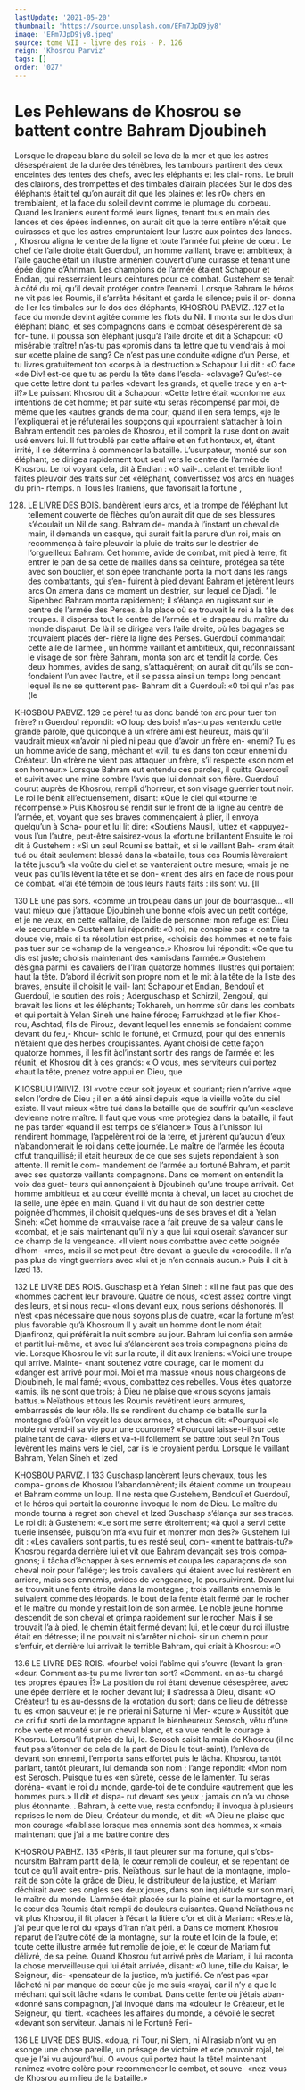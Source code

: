 ```yaml
---
lastUpdate: '2021-05-20'
thumbnail: 'https://source.unsplash.com/EFm7JpD9jy8'
image: 'EFm7JpD9jy8.jpeg'
source: tome VII - livre des rois - P. 126
reign: 'Khosrou Parviz'
tags: []
order: '027'
---
```


# Les Pehlewans de Khosrou se battent contre Bahram Djoubineh

Lorsque le drapeau blanc du soleil se leva de la mer et que les astres désespéraient de la durée des ténèbres, les tambours partirent des deux enceintes
des tentes des chefs, avec les éléphants et les clai- rons. Le bruit des clairons, des trompettes et des timbales d’airain placées Sur le dos des éléphants
était tel qu’on aurait dit que les plaines et les r0»
chers en tremblaient, et la face du soleil devint comme le plumage du corbeau. Quand les Iraniens eurent formé leurs lignes, tenant tous en main des lances et des épées indiennes, on aurait dit que la
terre entière n’était que cuirasses et que les astres
empruntaient leur lustre aux pointes des lances. , Khosrou aligna le centre de la ligne et toute l’armée
fut pleine de cœur. Le chef de l’aile droite était Guerdouî, un homme vaillant, brave et ambitieux;
à l’aile gauche était un illustre arménien couvert
d’une cuirasse et tenant une épée digne d’Ahriman.
Les champions de l’armée étaient Schapour et Endian, qui resserraient leurs ceintures pour ce combat. Gustehem se tenait à côté du roi, qu’il
devait protéger contre l’ennemi.
Lorsque Bahram le héros ne vit pas les Roumis, il s’arrêta hésitant et garda le silence; puis il or- donna de lier les timbales sur le dos des éléphants,
KHOSROU PABVlZ. .127 et la face du monde devint agitée comme les flots du
Nil. Il monta sur le dos d’un éléphant blanc, et ses compagnons dans le combat désespérèrent de sa for- tune. il poussa son éléphant jusqu’à l’aile droite et
dit à Schapour: «0 misérable traître! n’as-tu pas
«promis dans ta lettre que tu viendrais à moi sur «cette plaine de sang? Ce n’est pas une conduite «digne d’un Perse, et tu livres gratuitement ton «corps à la destruction.» Schapour lui dit : «O face
«de Div! est-ce que tu as perdu la tête dans l’escla- «clavage? Qu’est-ce que cette lettre dont tu parles «devant les grands, et quelle trace y en a-t-il?» Le puissant Khosrou dit à Schapour: «Cette lettre était «conforme aux intentions de cet homme; et par suite
«tu seras récompensé par moi, de même que les «autres grands de ma cour; quand il en sera temps, «je le l’expliquerai et je réfuterai les soupçons qui «pourraient s’attacher à toi.n
Bahram entendit ces paroles de Khosrou, et il comprit la ruse dont on avait usé envers lui. Il fut troublé par cette affaire et en fut honteux, et, étant irrité, il se détermina à commencer la bataille. L’usurpateur, monté sur son éléphant, se dirigea rapidement tout seul vers le centre de l’armée de Khosrou. Le roi voyant cela, dit à Endian : «O vail-.. celant et terrible lion! faites pleuvoir des traits sur cet «éléphant, convertissez vos arcs en nuages du prin- rtemps. n Tous les Iraniens, que favorisait la fortune ,

128.  LE LIVRE DES BOIS. bandèrent leurs arcs, et la trompe de l’éléphant lut
      tellement couverte de flèches qu’on aurait dit que de
      ses blessures s’écoulait un Nil de sang. Bahram de- manda à l’instant un cheval de main, il demanda
      un casque, qui aurait fait la parure d’un roi, mais on recommença à faire pleuvoir la pluie de traits sur le destrier de l’orgueilleux Bahram. Cet homme, avide de combat, mit pied à terre, fit entrer le pan
      de sa cette de mailles dans sa ceinture, protégea sa tête avec son bouclier, et son épée tranchante porta
      la mort dans les rangs des combattants, qui s’en- fuirent à pied devant Bahram et jetèrent leurs arcs
      On amena dans ce moment un destrier, sur lequel de Djadj. ’
      le Sipehbed Bahram monta rapidement; il s’élança
      en rugissant sur le centre de l’armée des Perses, à la
      place où se trouvait le roi à la tête des troupes. il dispersa tout le centre de l’armée et le drapeau du maître du monde disparut. De là il se dirigea vers l’aile droite, où les bagages se trouvaient placés der-
      rière la ligne des Perses. Guerdouî commandait cette
      aile de l’armée , un homme vaillant et ambitieux, qui, reconnaissant le visage de son frère Bahram, monta son arc et tendit la corde. Ces deux hommes, avides de sang, s’attaquèrent; on aurait dit qu’ils se con- fondaient l’un avec l’autre, et il se passa ainsi un
      temps long pendant lequel ils ne se quittèrent pas- Bahram dit à Guerdouî: «0 toi qui n’as pas (le

KHOSBOU PABVlZ. 129 ce père! tu as donc bandé ton arc pour tuer ton frère? n
Guerdouî répondit: «O loup des bois! n’as-tu pas «entendu cette grande parole, que quiconque a un «frère ami est heureux, mais qu’il vaudrait mieux «n’avoir ni pied ni peau que d’avoir un frère en-
«nemi? Tu es un homme avide de sang, méchant et «vil, tu es dans ton cœur ennemi du Créateur. Un «frère ne vient pas attaquer un frère, s’il respecte
«son nom et son honneur.» Lorsque Bahram eut entendu ces paroles, il quitta Guerdouî et suivit avec une mine sombre l’avis que lui donnait son
fière. Guerdouî courut auprès de Khosrou, rempli d’horreur, et son visage guerrier tout noir. Le roi le bénit all’ectuensement, disant: «Que le ciel qui «tourne te récompense.»
Puis Khosrou se rendit sur le front de la ligne au centre de l’armée, et, voyant que ses braves commençaient à plier, il envoya quelqu’un à Scha-
pour et lui lit dire: «Soutiens Mausil, luttez et «appuyez-vous l’un l’autre, peut-être saisirez-vous la
«fortune brillantent Ensuite le roi dit à Gustehem : «Si un seul Roumi se battait, et si le vaillant Bah- «ram était tué ou était seulement blessé dans la
«bataille, tous ces Roumis lèveraient la tête jusqu’à
«la voûte du ciel et se vanteraient outre mesure;
«mais je ne veux pas qu’ils lèvent la tête et se don-
«nent des airs en face de nous pour ce combat. «l’ai été témoin de tous leurs hauts faits : ils sont
vu. [Il

130 LE une pas sors.
«comme un troupeau dans un jour de bourrasque... «Il vaut mieux que j’attaque Djoubineh une bonne «fois avec un petit cortége, et je ne veux, en cette «alfaire, de l’aide de personne; mon refuge est Dieu
«le secourable.»
Gustehem lui répondit: «0 roi, ne conspire pas
« contre ta douce vie, mais si ta résolution est prise,
«choisis des hommes et ne te fais pas tuer sur ce
«champ de la vengeance.» Khosrou lui répondit:
«Ce que tu dis est juste; choisis maintenant des «amisdans l’armée.» Gustehem désigna parmi les
cavaliers de l’lran quatorze hommes illustres qui portaient haut la tête.
D’abord il écrivit son propre nom et le mit à la
tête de la liste des braves, ensuite il choisit le vail- lant Schapour et Endian, Bendouî et Guerdouî, le soutien des rois ; Aderguschasp et Schirzil, Zengouî, qui bravait les lions et les éléphants; Tokhareh, un homme sûr dans les combats et qui portait à Yelan Sineh une haine féroce; Farrukhzad et le fier Khos- rou, Aschtad, fils de Pirouz, devant lequel les ennemis se fondaient comme devant du feu,- Khour- schid le fortuné, et Ormuzd, pour qui des ennemis n’étaient que des herbes croupissantes. Ayant choisi
de cette façon quatorze hommes, il les fit àcl’instant
sortir des rangs de l’armée et les réunit, et Khosrou
dit à ces grands: « O vous, mes serviteurs qui portez «haut la tête, prenez votre appui en Dieu, que

KIIOSBUU l’AIlVIZ. l3l «votre cœur soit joyeux et souriant; rien n’arrive
«que selon l’ordre de Dieu ; il en a été ainsi depuis
«que la vieille voûte du ciel existe. Il vaut mieux «être tué dans la bataille que de souffrir qu’un «esclave devienne notre maître. Il faut que vous «me protégiez dans la bataille, il faut ne pas tarder «quand il est temps de s’élancer.» Tous à l’unisson
lui rendirent hommage, l’appelèrent roi de la terre, et jurèrent qu’aucun d’eux n’abandonnerait le roi
dans cette journée. Le maître de l’armée les écouta
ctfut tranquillisé; il était heureux de ce que ses sujets répondaient à son attente. Il remit le com- mandement de l’armée au fortuné Bahram, et partit
avec ses quatorze vaillants compagnons.
Dans ce moment on entendit la voix des guet-
teurs qui annonçaient à Djoubineh qu’une troupe arrivait. Cet homme ambitieux et au cœur éveillé monta à cheval, un lacet au crochet de la selle, une épée en main. Quand il vit du haut de son destrier cette poignée d’hommes, il choisit quelques-uns de
ses braves et dit à Yelan Sineh: «Cet homme de «mauvaise race a fait preuve de sa valeur dans le «combat, et je sais maintenant qu’il n’y a que lui
«qui oserait s’avancer sur ce champ de la vengeance.
«Il vient nous combattre avec cette poignée d’hom- «mes, mais il se met peut-être devant la gueule du «crocodile. Il n’a pas plus de vingt guerriers avec «lui et je n’en connais aucun.» Puis il dit à Ized 13.

132 LE LIVRE DES ROIS.
Guschasp et à Yelan Sineh : «Il ne faut pas que des
«hommes cachent leur bravoure. Quatre de nous, «c’est assez contre vingt des leurs, et si nous recu- «lions devant eux, nous serions déshonorés. Il n’est
«pas nécessaire que nous soyons plus de quatre, «car la fortune m’est plus favorable qu’à Khosroum
Il y avait un homme dont le nom était Djanfironz, qui préférait la nuit sombre au jour. Bahram lui confia son armée et partit lui-même, et avec lui s’élancèrent ses trois compagnons pleins de vie. Lorsque Khosrou le vit sur la route, il dit aux Iraniens: «Voici une troupe qui arrive. Mainte- «nant soutenez votre courage, car le moment du «danger est arrivé pour moi. Moi et ma massue «nous nous chargeons de Djoubineh, le mal famé; «vous, combattez ces rebelles. Vous êtes quatorze «amis, ils ne sont que trois; à Dieu ne plaise que «nous soyons jamais battus.»
Neïathous et tous les Roumis revêtirent leurs armures, embarrassés de leur rôle. Ils se rendirent du champ de bataille sur la montagne d’où l’on voyait les deux armées, et chacun dit: «Pourquoi «le noble roi vend-il sa vie pour une couronne? «Pourquoi laisse-t-il sur cette plaine tant de cava- «liers et va-t-il follement se battre tout seul ?n Tous levèrent les mains vers le ciel, car ils le croyaient perdu.
Lorsque le vaillant Bahram, Yelan Sineh et Ized

KHOSBOU PARVIZ. l 133 Guschasp lancèrent leurs chevaux, tous les compa-
gnons de Khosrou l’abandonnèrent; ils étaient comme un troupeau et Bahram comme un loup. Il ne resta que Gustehem, Bendouî et Guerdouî, et le
héros qui portait la couronne invoqua le nom de Dieu. Le maître du monde tourna à regret son cheval et Ized Guschasp s’élança sur ses traces. Le
roi dit à Gustehem: «Le sort me serre étroitement;
«à quoi a servi cette tuerie insensée, puisqu’on m’a
«vu fuir et montrer mon des?» Gustehem lui dit : «Les cavaliers sont partis, tu es resté seul, com- «ment te battrais-tu?» Khosrou regarda derrière
lui et vit que Bahram devançait ses trois compa- gnons; il tâcha d’échapper à ses ennemis et coupa
les caparaçons de son cheval noir pour l’alléger;
les trois cavaliers qui étaient avec lui restèrent en arrière, mais ses ennemis, avides de vengeance, le poursuivirent. Devant lui se trouvait une fente étroite dans la montagne ; trois vaillants ennemis le suivaient comme des léopards. le bout de la fente était fermé par le rocher et le maître du monde y
restait loin de son armée. Le noble jeune homme descendit de son cheval et grimpa rapidement sur le rocher. Mais il se trouvait l’a à pied, le chemin
était fermé devant lui, et le cœur du roi illustre
était en détresse; il ne pouvait ni s’arrêter ni choi-
sir un chemin pour s’enfuir, et derrière lui arrivait
le terrible Bahram, qui criait à Khosrou: «O

13.6 LE LIVRE DES ROIS. «fourbe! voici l’abîme qui s’ouvre (levant la gran-
«deur. Comment as-tu pu me livrer ton sort? «Comment. en as-tu chargé tes propres épaules Î?»
La position du roi étant devenue désespérée, avec
une épée derrière et le rocher devant lui; il s’adressa
à Dieu, disant: «O Créateur! tu es au-dessns de la
«rotation du sort; dans ce lieu de détresse tu es
«mon sauveur et je ne prierai ni Saturne ni Mer- «cure.» Aussitôt que ce cri fut sorti de la montagne
apparut le bienheureux Serosch, vêtu d’une robe verte et monté sur un cheval blanc, et sa vue rendit le courage à Khosrou. Lorsqu’il fut près de lui, le.
Serosch saisit la main de Khosrou (il ne faut pas s’étonner de cela de la part de Dieu le tout-saint), l’enleva de devant son ennemi, l’emporta sans effortet puis le lâcha. Khosrou, tantôt parlant, tantôt pleurant, lui demanda son nom ; l’ange répondit: «Mon nom est Serosch. Puisque tu es
«en sûreté, cesse de le lamenter. Tu seras doréna- «vant le roi du monde, garde-toi de te conduire «autrement que les hommes purs.» Il dit et dispa- rut devant ses yeux ; jamais on n’a vu chose plus
étonnante. .
Bahram, à cette vue, resta confondu; il invoqua
à plusieurs reprises le nom de Dieu, Créateur du monde, et dit: «A Dieu ne plaise que mon courage «faiblisse lorsque mes ennemis sont des hommes,
x
«mais maintenant que j’ai a me battre contre des

KHOSROU PABHZ. 135 «Péris, il faut pleurer sur ma fortune, qui s’obs-
ncursitm Bahram partit de là, le cœur rempli de douleur, et se repentant de tout ce qu’il avait entre- pris. Neïathous, sur le haut de la montagne, implo- rait de son côté la grâce de Dieu, le distributeur de
la justice, et Mariam déchirait avec ses ongles ses
deux joues, dans son inquiétude sur son mari, le maître du monde. L’armée était placée sur la plaine
et sur la montagne, et le cœur des Roumis était rempli de douleurs cuisantes. Quand Neïathous ne vit plus Khosrou, il fit placer à l’écart la litière d’or
et dit à Mariam: «Reste là, j’ai peur que le roi du
«pays d’lran n’ait péri. a Dans ce moment Khosrou
reparut de l’autre côté de la montagne, sur la route
et loin de la foule, et toute cette illustre armée fut remplie de joie, et le cœur de Mariam fut délivré,
de sa peine.
Quand Khosrou fut arrivé près de Mariam, il lui
raconta la chose merveilleuse qui lui était arrivée, disant: «O lune, tille du Kaisar, le Seigneur, dis- «pensateur de la justice, m’a justifié. Ce n’est pas
«par lâcheté ni par manque de cœur qùe je me suis «rayai, car il n’y a que le méchant qui soit lâche
«dans le combat. Dans cette fente où j’étais aban- «donné sans compagnon, j’ai invoqué dans ma «douleur le Créateur, et le Seigneur, qui tient. «cachées les affaires du monde, a dévoilé le secret «devant son serviteur. Jamais ni le Fortuné Feri-

136 LE LIVRE DES BUIS. «doua, ni Tour, ni Slem, ni Al’rasiab n’ont vu en
«songe une chose pareille, un présage de victoire et «de pouvoir rojal, tel que je l’ai vu aujourd’hui. O «vous qui portez haut la tête! maintenant ranimez «votre colère pour recommencer le combat, et souve- «nez-vous de Khosrou au milieu de la bataille.»
